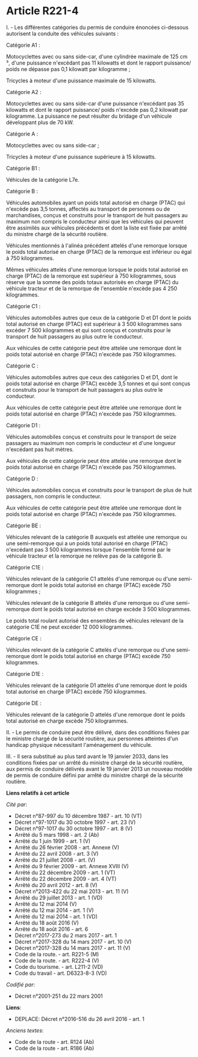 # Article R221-4

I. - Les différentes catégories du permis de conduire énoncées ci-dessous autorisent la conduite des véhicules suivants : 

Catégorie A1 : 

Motocyclettes avec ou sans side-car, d'une cylindrée maximale de 125 cm ³, d'une puissance n'excédant pas 11 kilowatts et
dont le rapport puissance/ poids ne dépasse pas 0,1 kilowatt par kilogramme ; 

Tricycles à moteur d'une puissance maximale de 15 kilowatts. 

Catégorie A2 : 

Motocyclettes avec ou sans side-car d'une puissance n'excédant pas 35 kilowatts et dont le rapport puissance/ poids n'excède
pas 0,2 kilowatt par kilogramme. La puissance ne peut résulter du bridage d'un véhicule développant plus de 70 kW. 

Catégorie A : 

Motocyclettes avec ou sans side-car ; 

Tricycles à moteur d'une puissance supérieure à 15 kilowatts. 

Catégorie B1 : 

Véhicules de la catégorie L7e. 

Catégorie B : 

Véhicules automobiles ayant un poids total autorisé en charge (PTAC) qui n'excède pas 3,5 tonnes, affectés au transport de
personnes ou de marchandises, conçus et construits pour le transport de huit passagers au maximum non compris le conducteur
ainsi que les véhicules qui peuvent être assimilés aux véhicules précédents et dont la liste est fixée par arrêté du ministre
chargé de la sécurité routière. 

Véhicules mentionnés à l'alinéa précédent attelés d'une remorque lorsque le poids total autorisé en charge (PTAC) de la
remorque est inférieur ou égal à 750 kilogrammes. 

Mêmes véhicules attelés d'une remorque lorsque le poids total autorisé en charge (PTAC) de la remorque est supérieur à 750
kilogrammes, sous réserve que la somme des poids totaux autorisés en charge (PTAC) du véhicule tracteur et de la remorque de
l'ensemble n'excède pas 4 250 kilogrammes. 

Catégorie C1 : 

Véhicules automobiles autres que ceux de la catégorie D et D1 dont le poids total autorisé en charge (PTAC) est supérieur à 3
500 kilogrammes sans excéder 7 500 kilogrammes et qui sont conçus et construits pour le transport de huit passagers au plus
outre le conducteur. 

Aux véhicules de cette catégorie peut être attelée une remorque dont le poids total autorisé en charge (PTAC) n'excède pas
750 kilogrammes. 

Catégorie C : 

Véhicules automobiles autres que ceux des catégories D et D1, dont le poids total autorisé en charge (PTAC) excède 3,5 tonnes
et qui sont conçus et construits pour le transport de huit passagers au plus outre le conducteur. 

Aux véhicules de cette catégorie peut être attelée une remorque dont le poids total autorisé en charge (PTAC) n'excède pas
750 kilogrammes. 

Catégorie D1 : 

Véhicules automobiles conçus et construits pour le transport de seize passagers au maximum non compris le conducteur et d'une
longueur n'excédant pas huit mètres. 

Aux véhicules de cette catégorie peut être attelée une remorque dont le poids total autorisé en charge (PTAC) n'excède pas
750 kilogrammes. 

Catégorie D : 

Véhicules automobiles conçus et construits pour le transport de plus de huit passagers, non compris le conducteur. 

Aux véhicules de cette catégorie peut être attelée une remorque dont le poids total autorisé en charge (PTAC) n'excède pas
750 kilogrammes. 

Catégorie BE : 

Véhicules relevant de la catégorie B auxquels est attelée une remorque ou une semi-remorque qui a un poids total autorisé en
charge (PTAC) n'excédant pas 3 500 kilogrammes lorsque l'ensemble formé par le véhicule tracteur et la remorque ne relève pas
de la catégorie B. 

Catégorie C1E : 

Véhicules relevant de la catégorie C1 attelés d'une remorque ou d'une semi-remorque dont le poids total autorisé en charge
(PTAC) excède 750 kilogrammes ; 

Véhicules relevant de la catégorie B attelés d'une remorque ou d'une semi-remorque dont le poids total autorisé en charge
excède 3 500 kilogrammes. 

Le poids total roulant autorisé des ensembles de véhicules relevant de la catégorie C1E ne peut excéder 12 000 kilogrammes. 

Catégorie CE : 

Véhicules relevant de la catégorie C attelés d'une remorque ou d'une semi-remorque dont le poids total autorisé en charge
(PTAC) excède 750 kilogrammes. 

Catégorie D1E : 

Véhicules relevant de la catégorie D1 attelés d'une remorque dont le poids total autorisé en charge (PTAC) excède 750
kilogrammes. 

Catégorie DE : 

Véhicules relevant de la catégorie D attelés d'une remorque dont le poids total autorisé en charge excède 750 kilogrammes. 

II. - Le permis de conduire peut être délivré, dans des conditions fixées par le ministre chargé de la sécurité routière, aux
personnes atteintes d'un handicap physique nécessitant l'aménagement du véhicule. 

III. - Il sera substitué au plus tard avant le 19 janvier 2033, dans les conditions fixées par un arrêté du ministre chargé
de la sécurité routière, aux permis de conduire délivrés avant le 19 janvier 2013 un nouveau modèle de permis de conduire
défini par arrêté du ministre chargé de la sécurité routière.

**Liens relatifs à cet article**

_Cité par_:

  - Décret n°87-997 du 10 décembre 1987 - art. 10 (VT)
  - Décret n°97-1017 du 30 octobre 1997 - art. 23 (V)
  - Décret n°97-1017 du 30 octobre 1997 - art. 8 (V)
  - Arrêté du 5 mars 1998 - art. 2 (Ab)
  - Arrêté du 1 juin 1999 - art. 1 (V)
  - Arrêté du 26 février 2008 - art. Annexe (V)
  - Arrêté du 22 avril 2008 - art. 3 (V)
  - Arrêté du 21 juillet 2008 - art. (V)
  - Arrêté du 9 février 2009 - art. Annexe XVIII (V)
  - Arrêté du 22 décembre 2009 - art. 1 (VT)
  - Arrêté du 22 décembre 2009 - art. 4 (VT)
  - Arrêté du 20 avril 2012 - art. 8 (V)
  - Décret n°2013-422 du 22 mai 2013 - art. 11 (V)
  - Arrêté du 29 juillet 2013 - art. 1 (VD)
  - Arrêté du 12 mai 2014 (V)
  - Arrêté du 12 mai 2014 - art. 1 (V)
  - Arrêté du 12 mai 2014 - art. 1 (VD)
  - Arrêté du 18 août 2016 (V)
  - Arrêté du 18 août 2016 - art. 6
  - Décret n°2017-273 du 2 mars 2017 - art. 1
  - Décret n°2017-328 du 14 mars 2017 - art. 10 (V)
  - Décret n°2017-328 du 14 mars 2017 - art. 11 (V)
  - Code de la route. - art. R221-5 (M)
  - Code de la route. - art. R222-4 (V)
  - Code du tourisme. - art. L211-2 (VD)
  - Code du travail - art. D6323-8-3 (VD)

_Codifié par_:

  - Décret n°2001-251 du 22 mars 2001

**Liens**:

  - DEPLACE: Décret n°2016-516 du 26 avril 2016 - art. 1

_Anciens textes_:

  - Code de la route - art. R124 (Ab)
  - Code de la route - art. R186 (Ab)
